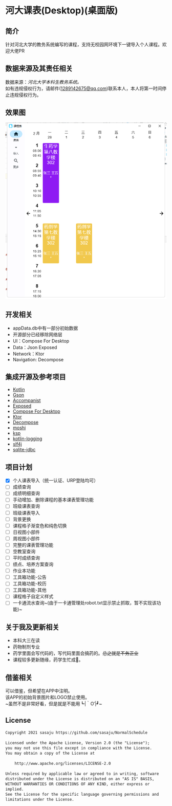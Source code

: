 # 河大课表(Desktop)(桌面版)

## 简介

针对河北大学的教务系统编写的课程，支持无校园网环境下一键导入个人课程。欢迎大佬PR

## 数据来源及其责任相关

数据来源：*河北大学本科生教务系统。*\
如有违规侵权行为，请邮件(1289142675@qq.com)联系本人，本人将第一时间停止违规侵权行为。

## 效果图
![img.png](img.png)


## 开发相关
- appData.db中有一部分初始数据
- 开源部分已经移除网络层
- UI：Compose For Desktop
- Data：Json Exposed
- Network：Ktor
- Navigation: Decompose 

## 集成开源及参考项目
- [Kotlin](https://github.com/JetBrains/kotlin)
- [Gson](https://github.com/google/gson)
- [Accompanist](https://github.com/google/accompanist)
- [Exposed](https://github.com/JetBrains/Exposed)
- [Compose For Desktop](https://www.jetbrains.com/lp/compose-desktop/)
- [Ktor](https://github.com/ktorio/ktor)
- [Decompose](https://github.com/arkivanov/Decompose)
- [moshi](https://github.com/square/moshi)
- [ksp](https://github.com/google/ksp)
- [kotlin-logging](https://github.com/MicroUtils/kotlin-logging)
- [slf4j](https://www.slf4j.org/)
- [sqlite-jdbc](https://github.com/xerial/sqlite-jdbc)

## 项目计划

- [x] 个人课表导入（统一认证、URP登陆均可）
- [ ] 成绩查询
- [ ] 成绩明细查询
- [ ] 手动增加、删除课程的基本课表管理功能
- [ ] 班级课表查询
- [ ] 班级课表导入
- [ ] 背景更换
- [ ] 课程格子渐变色和纯色切换
- [ ] 日视图小部件
- [ ] 周视图小部件
- [ ] 完整的课表管理功能
- [ ] 空教室查询
- [ ] 平时成绩查询
- [ ] 绩点、培养方案查询
- [ ] 作业本功能
- [ ] 工具箱功能-公告
- [ ] 工具箱功能-校历
- [ ] 工具箱功能-其他
- [ ] 课程格子自定义样式
- [ ] 一卡通流水查询~(由于一卡通管理处robot.txt显示禁止抓取，暂不实现该功能)~

## 关于我及更新相关

- 本科大三在读
- 药物制剂专业
- 药学里面会写代码的，写代码里面会搞药的。~~总之就是不务正业~~
- 课程较多更新随缘，药学生忙成🐶。

## 借鉴相关

可以借鉴，但希望在APP中注明。\
该APP的初始背景图片和LOGO禁止使用。\
~虽然不是非常好看，但是就是不能用┗|｀O′|┛~

## License

```License
Copyright 2021 sasaju https://github.com/sasaju/NormalSchedule

Licensed under the Apache License, Version 2.0 (the "License");
you may not use this file except in compliance with the License.
You may obtain a copy of the License at

    http://www.apache.org/licenses/LICENSE-2.0

Unless required by applicable law or agreed to in writing, software
distributed under the License is distributed on an "AS IS" BASIS,
WITHOUT WARRANTIES OR CONDITIONS OF ANY KIND, either express or implied.
See the License for the specific language governing permissions and
limitations under the License.
```
